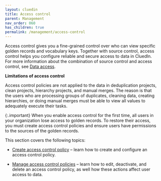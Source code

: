 ```yaml
---
layout: cluedin
title: Access control
parent: Management
nav_order: 060
has_children: true
permalink: /management/access-control
---
```


Access control gives you a fine-grained control over who can view specific golden records and vocabulary keys. Together with source control, access control helps you configure reliable and secure access to data in CluedIn. For more information about the combination of source control and access control, see [Data access](/administration/user-access/data-access).

**Limitations of access control**

Access control policies are not applied to the data in deduplication projects, clean projects, hierarchy projects, and manual merges. The reason is that the users who are processing groups of duplicates, cleaning data, creating hierarchies, or doing manual merges must be able to view all values to adequately execute their tasks.

{:.important}
When you enable access control for the first time, all users in your organization lose access to golden records. To restore their access, you must create access control policies and ensure users have permissions to the sources of the golden records. 

This section covers the following topics:

- [Create access control policy](/management/access-control/create-access-control-policy) – learn how to create and configure an access control policy.

- [Manage access control policies](/management/access-control/manage-access-control-policies) – learn how to edit, deactivate, and delete an access control policy, as well how these actions affect user access to data.
